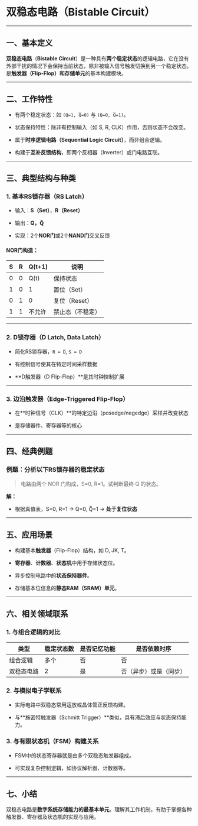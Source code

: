 # 双稳态电路（Bistable Circuit）

---

## 一、基本定义

**双稳态电路**（**Bistable Circuit**）是一种具有**两个稳定状态**的逻辑电路，它在没有外部干扰的情况下会保持当前状态，除非被输入信号触发切换到另一个稳定状态。是**触发器（Flip-Flop）**和**存储单元**的基本构建模块。

---

## 二、工作特性

- 有两个稳定状态：如 `(Q=1, Q̅=0)` 与 `(Q=0, Q̅=1)`。
    
- 状态保持特性：除非有控制输入（如 S, R, CLK）作用，否则状态不会改变。
    
- 属于**时序逻辑电路（Sequential Logic Circuit）**，而非组合逻辑。
    
- 构建于**互补反馈结构**，即两个反相器（Inverter）或门电路互联。
    

---

## 三、典型结构与种类

### 1. 基本RS锁存器（RS Latch）

- 输入：**S（Set）**，**R（Reset）**
    
- 输出：**Q，Q̅**
    
- 实现：2个**NOR门**或2个**NAND门**交叉反馈
    

#### NOR门构造：

|S|R|Q(t+1)|说明|
|---|---|---|---|
|0|0|Q(t)|保持状态|
|1|0|1|置位（Set）|
|0|1|0|复位（Reset）|
|1|1|不允许|禁止态（不稳定）|

---

### 2. D锁存器（D Latch, Data Latch）

- 简化RS锁存器，`R = D̅`, `S = D`
    
- 有控制信号使其在特定时间采样数据
    
- **D触发器（D Flip-Flop）**是其时钟控制扩展
    

---

### 3. 边沿触发器（Edge-Triggered Flip-Flop）

- 在**时钟信号（CLK）**的特定边沿（posedge/negedge）采样并改变状态
    
- 是存储器件、寄存器等的核心
    

---

## 四、经典例题

### 例题：分析以下RS锁存器的稳定状态

> 电路由两个 NOR 门构成，S=0, R=1。试判断最终 Q 的状态。

**解：**

- 根据真值表，S=0, R=1 → Q=0, Q̅=1 → **处于复位状态**
    

---

## 五、应用场景

- 构建基本**触发器**（Flip-Flop）结构，如 D, JK, T。
    
- **寄存器**、**计数器**、**状态机**中用于存储状态位。
    
- 异步控制电路中的**状态保持器件**。
    
- 存储基本位信息的**静态RAM（SRAM）单元**。
    

---

## 六、相关领域联系

### 1. 与组合逻辑的对比

|类型|稳定状态数|是否记忆功能|是否依赖时序|
|---|---|---|---|
|组合逻辑|多个|否|否|
|双稳态电路|2|是|否（异步）或是（同步）|

### 2. 与模拟电子学联系

- 实际电路中双稳态常用运放或晶体管正反馈构建。
    
- 与**施密特触发器（Schmitt Trigger）**类似，具有滞后效应与状态保持能力。
    

### 3. 与有限状态机（FSM）构建关系

- FSM中的状态寄存器就是由多个双稳态触发器组成。
    
- 可实现复杂控制逻辑，如协议解析器、计数器等。
    

---

## 七、小结

双稳态电路是**数字系统存储能力的最基本单元**。理解其工作机制，有助于掌握各种触发器、寄存器及状态机的实现与应用。
